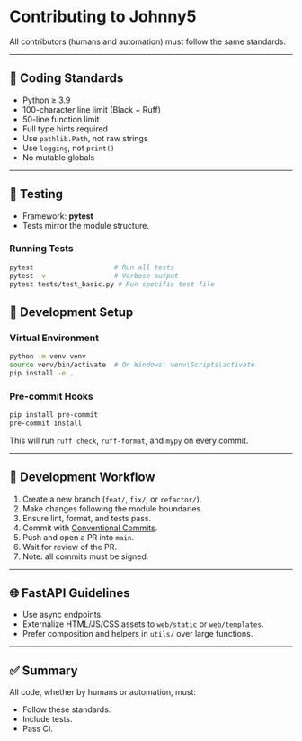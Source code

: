 # Contributing to Johnny5

All contributors (humans and automation) must follow the same standards.

---

## 🧩 Coding Standards
- Python ≥ 3.9  
- 100-character line limit (Black + Ruff)
- 50-line function limit
- Full type hints required  
- Use `pathlib.Path`, not raw strings  
- Use `logging`, not `print()`  
- No mutable globals  

---

## 🧪 Testing
- Framework: **pytest**  
- Tests mirror the module structure.

### Running Tests
```bash
pytest                    # Run all tests
pytest -v                 # Verbose output
pytest tests/test_basic.py # Run specific test file
```  

## 🔧 Development Setup

### Virtual Environment
```bash
python -m venv venv
source venv/bin/activate  # On Windows: venv\Scripts\activate
pip install -e .
```

### Pre-commit Hooks
```bash
pip install pre-commit
pre-commit install
```

This will run `ruff check`, `ruff-format`, and `mypy` on every commit.

---

## 🧭 Development Workflow

1. Create a new branch (`feat/`, `fix/`, or `refactor/`).
2. Make changes following the module boundaries.
3. Ensure lint, format, and tests pass.
4. Commit with [Conventional Commits](https://www.conventionalcommits.org/).
5. Push and open a PR into `main`.
6. Wait for review of the PR.
7. Note: all commits must be signed.

---

## 🌐 FastAPI Guidelines

* Use async endpoints.
* Externalize HTML/JS/CSS assets to `web/static` or `web/templates`.
* Prefer composition and helpers in `utils/` over large functions.

---

## ✅ Summary

All code, whether by humans or automation, must:

* Follow these standards.
* Include tests.
* Pass CI.